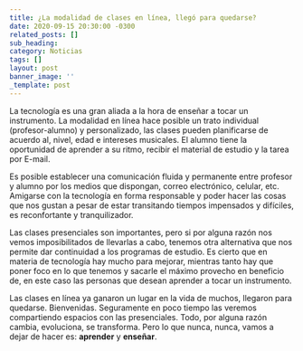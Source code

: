 ```yaml
---
title: ¿La modalidad de clases en línea, llegó para quedarse?
date: 2020-09-15 20:30:00 -0300
related_posts: []
sub_heading:
category: Noticias
tags: []
layout: post
banner_image: ''
_template: post
---
```

La tecnología es una gran aliada a la hora de enseñar a tocar un instrumento. La modalidad en línea hace posible
un trato  individual (profesor-alumno) y personalizado, las clases pueden  planificarse  de acuerdo al, nivel, edad e
intereses musicales. El alumno tiene la oportunidad de aprender a su ritmo, recibir el material de estudio y la tarea
por E-mail.

Es posible establecer  una comunicación fluida y permanente entre profesor y alumno por los medios que
dispongan, correo electrónico, celular, etc. Amigarse con la tecnología en forma responsable y poder hacer
las cosas que nos gustan a pesar de estar transitando tiempos impensados y difíciles, es reconfortante y tranquilizador.

Las clases presenciales son importantes, pero si por alguna razón nos vemos imposibilitados de llevarlas a cabo,
tenemos otra alternativa que nos permite dar continuidad a los programas de estudio. Es cierto que en materia de
tecnología hay mucho para mejorar, mientras tanto hay que poner foco en lo que tenemos y sacarle el máximo provecho
en beneficio de, en este caso  las personas que desean aprender a tocar un instrumento.

Las clases en línea ya ganaron un lugar en la vida de muchos, llegaron para quedarse. Bienvenidas. Seguramente en poco
tiempo las veremos compartiendo espacios con las presenciales. Todo, por alguna razón cambia, evoluciona, se transforma.
Pero lo que  nunca, nunca, vamos a dejar de hacer es: **aprender** y **enseñar**.
